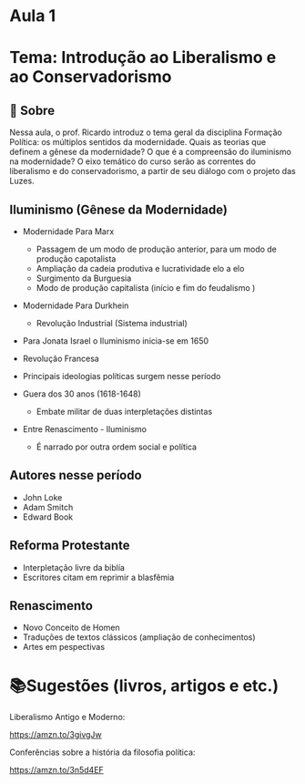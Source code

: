 # Aula 1

# Tema: Introdução ao Liberalismo e ao Conservadorismo

## 📑 Sobre
​​Nessa aula, o prof. Ricardo introduz o tema geral da disciplina Formação Política: os múltiplos sentidos da modernidade. Quais as teorias que definem a gênese da modernidade? O que é a compreensão do iluminismo na modernidade? O eixo temático do curso serão as correntes do liberalismo e do conservadorismo, a partir de seu diálogo com o projeto das Luzes.

## Iluminismo (Gênese da Modernidade)
- Modernidade Para Marx
    - Passagem de um modo de produção anterior, para um modo de produção capotalista
    - Ampliação da cadeia produtiva e lucratividade elo a elo
    - Surgimento da Burguesia
    - Modo de produção capitalista (início e fim do feudalismo )

- Modernidade Para Durkhein 
    - Revolução Industrial (Sistema industrial)

- Para Jonata Israel o Iluminismo inicia-se em 1650

- Revolução Francesa
- Principais ideologias políticas surgem nesse período 
- Guera dos 30 anos (1618-1648)
    - Embate militar de duas interpletações distintas
- Entre Renascimento - Iluminismo
    - É narrado por outra ordem social e política

## Autores nesse período
- John Loke
- Adam Smitch
- Edward Book

## Reforma Protestante
- Interpletação  livre da biblía
- Escritores citam em reprimir a blasfêmia

## Renascimento
- Novo Conceito de Homen
- Traduções de textos clássicos (ampliação de conhecimentos)
- Artes em pespectivas

# 📚Sugestões (livros, artigos e etc.)
Liberalismo Antigo e Moderno​:

https://amzn.to/3givgJw​

Conferências sobre a história da filosofia política​:

https://amzn.to/3n5d4EF
